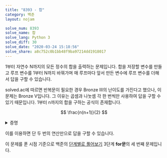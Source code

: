 ```yaml
---
title: "8393 - 합"
category: 백준
layout: nojam

solve_num: 8393
solve_name: 합
solve_lang: Python 3
solve_diff: 30
solve_date: "2020-03-24 15:18:56"
solve_share: a8c752c0b1bb48f9ba97214dd1918017
---
```


1부터 자연수 N까지의 모든 정수의 합을 출력하는 문제입니다. 합을 저장할 변수를 만들고 루프 변수를 1부터 N까지 바꿔가며 매 루프마다 앞서 만든 변수에 루프 변수를 더해서 답을 구할 수 있습니다.

solved.ac에 따르면 반복문이 필요한 경우 <span class="diff_bronze">Bronze III</span>의 난이도를 가진다고 했으나, 이 문제는 <span class="diff_bronze">Bronze V</span>입니다. 그 이유는 곱셈과 나눗셈 각 한 번씩만 사용하여 답을 구할 수 있기 때문입니다. 1부터 n까지의 합을 구하는 공식이 존재합니다.

$$
\frac{n(n+1)}{2}
$$

<p><details>
<summary>증명</summary>
$$
\text{Let  }S=1+2+...+n\\
S=n+(n-1)+...+1\\
S+S\begin{aligned}[t]
&=(1+2+...+n)+(n+(n-1)+...+1)\\
&=((1+n)+(2+(n-1))+...+(n+1))\\
&=(n+1)\times n
\end{aligned}\\
S\begin{aligned}[t]
&=\frac{1}{2}\times(n+1)\times n\\
&=\frac{n(n+1)}{2}
\end{aligned}
$$
</details></p>

이를 이용하면 단 두 번의 연산만으로 답을 구할 수 있습니다.

이 문제를 푼 시점 기준으로 백준의 [단계별로 풀어보기](http://noj.am/p/s) 3단계 **for문**의 세 번째 문제입니다.
